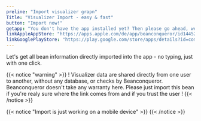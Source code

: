 ```yaml
---
preline: "Import visualizer grapn"
Title: "Visualizer Import - easy & fast"
button: "Import now!"
getapp: "You don't have the app installed yet? Then please go ahead, we will wait here..."
linkAppleAppStore: "https://apps.apple.com/de/app/beanconqueror/id1445297158"
linkGooglePlayStore: "https://play.google.com/store/apps/details?id=com.beanconqueror.app"
---
```


Let's get all bean information directly imported into the app - no typing, just with one click.

{{< notice "warning" >}}
! Visualizer data are shared directly from one user to another, without any database, or checks by Beanconqueror. Beanconqueror doesn't take any warranty here. Please just import this bean if you're realy sure where the link comes from and if you trust the user !
{{< /notice >}}

{{< notice "Import is just working on a mobile device" >}}
{{< /notice >}}